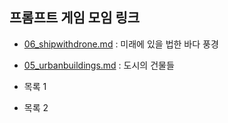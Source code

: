 ## 프롬프트 게임 모임 링크

- [06_shipwithdrone.md](https://labs.google/fx/tools/whisk/share/4eb2058400000) : 미래에 있을 법한 바다 풍경
- [05_urbanbuildings.md](https://github.com/kimlydia72-spec/toylearn_AI_multimedias/blob/main/prompts/05_urbanbuildings.md) : 도시의 건물들

- 목록 1
- 목록 2
